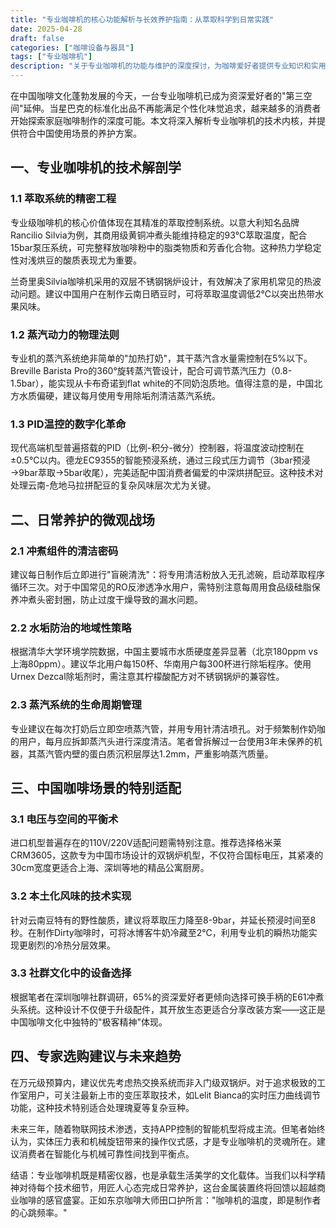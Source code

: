 ```yaml
---
title: "专业咖啡机的核心功能解析与长效养护指南：从萃取科学到日常实践"
date: 2025-04-28
draft: false
categories: ["咖啡设备与器具"]
tags: ["专业咖啡机"]
description: "关于专业咖啡机的功能与维护的深度探讨，为咖啡爱好者提供专业知识和实用指南。"
---
```


在中国咖啡文化蓬勃发展的今天，一台专业咖啡机已成为资深爱好者的"第三空间"延伸。当星巴克的标准化出品不再能满足个性化味觉追求，越来越多的消费者开始探索家庭咖啡制作的深度可能。本文将深入解析专业咖啡机的技术内核，并提供符合中国使用场景的养护方案。

## 一、专业咖啡机的技术解剖学

### 1.1 萃取系统的精密工程
专业级咖啡机的核心价值体现在其精准的萃取控制系统。以意大利知名品牌Rancilio Silvia为例，其商用级黄铜冲煮头能维持稳定的93℃萃取温度，配合15bar泵压系统，可完整释放咖啡粉中的脂类物质和芳香化合物。这种热力学稳定性对浅烘豆的酸质表现尤为重要。

兰奇里奥Silvia咖啡机采用的双层不锈钢锅炉设计，有效解决了家用机常见的热波动问题。建议中国用户在制作云南日晒豆时，可将萃取温度调低2℃以突出热带水果风味。

### 1.2 蒸汽动力的物理法则
专业机的蒸汽系统绝非简单的"加热打奶"，其干蒸汽含水量需控制在5%以下。Breville Barista Pro的360°旋转蒸汽管设计，配合可调节蒸汽压力（0.8-1.5bar），能实现从卡布奇诺到flat white的不同奶泡质地。值得注意的是，中国北方水质偏硬，建议每月使用专用除垢剂清洁蒸汽系统。

### 1.3 PID温控的数字化革命
现代高端机型普遍搭载的PID（比例-积分-微分）控制器，将温度波动控制在±0.5℃以内。德龙EC9355的智能预浸系统，通过三段式压力调节（3bar预浸→9bar萃取→5bar收尾），完美适配中国消费者偏爱的中深烘拼配豆。这种技术对处理云南-危地马拉拼配豆的复杂风味层次尤为关键。

## 二、日常养护的微观战场

### 2.1 冲煮组件的清洁密码
建议每日制作后立即进行"盲碗清洗"：将专用清洁粉放入无孔滤碗，启动萃取程序循环三次。对于中国常见的RO反渗透净水用户，需特别注意每周用食品级硅脂保养冲煮头密封圈，防止过度干燥导致的漏水问题。

### 2.2 水垢防治的地域性策略
根据清华大学环境学院数据，中国主要城市水质硬度差异显著（北京180ppm vs 上海80ppm）。建议华北用户每150杯、华南用户每300杯进行除垢程序。使用Urnex Dezcal除垢剂时，需注意其柠檬酸配方对不锈钢锅炉的兼容性。

### 2.3 蒸汽系统的生命周期管理
专业建议在每次打奶后立即空喷蒸汽管，并用专用针清洁喷孔。对于频繁制作奶咖的用户，每月应拆卸蒸汽头进行深度清洁。笔者曾拆解过一台使用3年未保养的机器，其蒸汽管内壁的蛋白质沉积层厚达1.2mm，严重影响蒸汽质量。

## 三、中国咖啡场景的特别适配

### 3.1 电压与空间的平衡术
进口机型普遍存在的110V/220V适配问题需特别注意。推荐选择格米莱CRM3605，这款专为中国市场设计的双锅炉机型，不仅符合国标电压，其紧凑的30cm宽度更适合上海、深圳等地的精品公寓厨房。

### 3.2 本土化风味的技术实现
针对云南豆特有的野性酸质，建议将萃取压力降至8-9bar，并延长预浸时间至8秒。在制作Dirty咖啡时，可将冰博客牛奶冷藏至2℃，利用专业机的瞬热功能实现更剧烈的冷热分层效果。

### 3.3 社群文化中的设备选择
根据笔者在深圳咖啡社群调研，65%的资深爱好者更倾向选择可换手柄的E61冲煮头系统。这种设计不仅便于升级配件，其开放生态更适合分享改装方案——这正是中国咖啡文化中独特的"极客精神"体现。

## 四、专家选购建议与未来趋势

在万元级预算内，建议优先考虑热交换系统而非入门级双锅炉。对于追求极致的工作室用户，可关注最新上市的变压萃取技术，如Lelit Bianca的实时压力曲线调节功能，这种技术特别适合处理瑰夏等复杂豆种。

未来三年，随着物联网技术渗透，支持APP控制的智能机型将成主流。但笔者始终认为，实体压力表和机械旋钮带来的操作仪式感，才是专业咖啡机的灵魂所在。建议消费者在智能化与机械可靠性间找到平衡点。

结语：专业咖啡机既是精密仪器，也是承载生活美学的文化载体。当我们以科学精神对待每个技术细节，用匠人心态完成日常养护，这台金属装置终将回馈以超越商业咖啡的感官盛宴。正如东京咖啡大师田口护所言："咖啡机的温度，即是制作者的心跳频率。"
